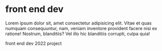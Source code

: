 # front end dev 
 <p>
        Lorem ipsum dolor sit, amet consectetur adipisicing elit. Vitae et quas numquam consequuntur, nam, veniam inventore provident facere nisi ex ratione! Nostrum, blanditiis? Vel illo hic blanditiis corrupti, culpa quia!
    </p>
 front end dev 2022 project
